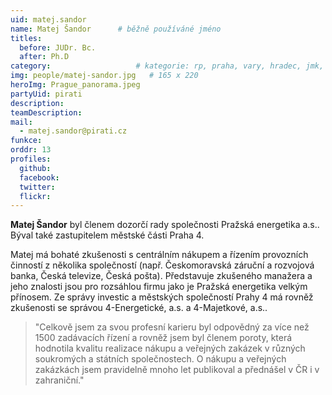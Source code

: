 ```yaml
---
uid: matej.sandor
name: Matej Šandor  	# běžně používáné jméno
titles:
  before: JUDr. Bc.
  after: Ph.D
category:                 	# kategorie: rp, praha, vary, hradec, jmk, senat
img: people/matej-sandor.jpg   # 165 x 220
heroImg: Prague_panorama.jpeg
partyUid: pirati
description: 
teamDescription:
mail:
  - matej.sandor@pirati.cz
funkce:
orddr: 13
profiles:
  github:       
  facebook:    
  twitter: 		  
  flickr:		  
---
```


**Matej Šandor** byl členem dozorčí rady společnosti Pražská energetika a.s.. Býval také zastupitelem městské části Praha 4. 

Matej má bohaté zkušenosti s centrálním nákupem a řízením provozních činností z několika společností (např. Českomoravská záruční a rozvojová banka, Česká televize, Česká pošta). Představuje zkušeného manažera a jeho znalosti jsou pro rozsáhlou firmu jako je Pražská energetika velkým přínosem. Ze správy investic a městských společností Prahy 4 má rovněž zkušenosti se správou 4-Energetické, a.s. a 4-Majetkové, a.s.. 

>"Celkově jsem za svou profesní karieru byl odpovědný za více než 1500 zadávacích řízení a rovněž jsem byl členem poroty, která hodnotila kvalitu realizace nákupu a veřejných zakázek v různých soukromých a státních společnostech. O nákupu a veřejných zakázkách jsem pravidelně mnoho let publikoval a přednášel v ČR i v zahraniční."

